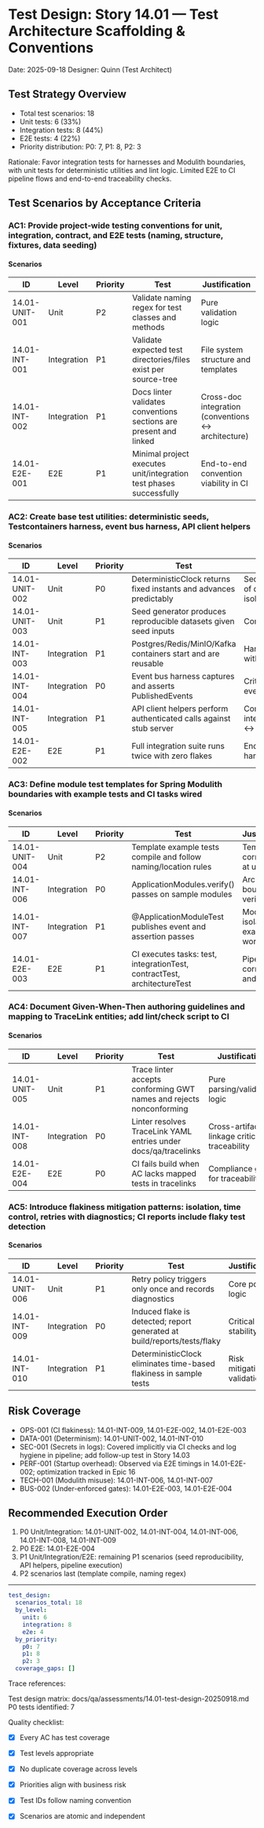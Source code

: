 # Test Design: Story 14.01 — Test Architecture Scaffolding & Conventions

Date: 2025-09-18
Designer: Quinn (Test Architect)

## Test Strategy Overview

- Total test scenarios: 18
- Unit tests: 6 (33%)
- Integration tests: 8 (44%)
- E2E tests: 4 (22%)
- Priority distribution: P0: 7, P1: 8, P2: 3

Rationale: Favor integration tests for harnesses and Modulith boundaries, with unit tests for deterministic utilities and lint logic. Limited E2E to CI pipeline flows and end-to-end traceability checks.

## Test Scenarios by Acceptance Criteria

### AC1: Provide project‑wide testing conventions for unit, integration, contract, and E2E tests (naming, structure, fixtures, data seeding)

#### Scenarios

| ID              | Level       | Priority | Test                                                                 | Justification                                       |
| ----------------| ----------- | -------- | -------------------------------------------------------------------- | --------------------------------------------------- |
| 14.01-UNIT-001  | Unit        | P2       | Validate naming regex for test classes and methods                   | Pure validation logic                               |
| 14.01-INT-001   | Integration | P1       | Validate expected test directories/files exist per source-tree       | File system structure and templates                 |
| 14.01-INT-002   | Integration | P1       | Docs linter validates conventions sections are present and linked    | Cross-doc integration (conventions ↔ architecture)  |
| 14.01-E2E-001   | E2E         | P1       | Minimal project executes unit/integration test phases successfully   | End-to-end convention viability in CI               |

### AC2: Create base test utilities: deterministic seeds, Testcontainers harness, event bus harness, API client helpers

#### Scenarios

| ID              | Level       | Priority | Test                                                                 | Justification                                       |
| ----------------| ----------- | -------- | -------------------------------------------------------------------- | --------------------------------------------------- |
| 14.01-UNIT-002  | Unit        | P0       | DeterministicClock returns fixed instants and advances predictably   | Security/compliance of determinism; unit isolated   |
| 14.01-UNIT-003  | Unit        | P1       | Seed generator produces reproducible datasets given seed inputs      | Core utility logic                                  |
| 14.01-INT-003   | Integration | P1       | Postgres/Redis/MinIO/Kafka containers start and are reusable         | Harness integration with infra containers           |
| 14.01-INT-004   | Integration | P0       | Event bus harness captures and asserts PublishedEvents                | Critical for Modulith event validation              |
| 14.01-INT-005   | Integration | P1       | API client helpers perform authenticated calls against stub server   | Component integration (client ↔ server stub)        |
| 14.01-E2E-002   | E2E         | P1       | Full integration suite runs twice with zero flakes                    | End-to-end harness stability                        |

### AC3: Define module test templates for Spring Modulith boundaries with example tests and CI tasks wired

#### Scenarios

| ID              | Level       | Priority | Test                                                                 | Justification                                       |
| ----------------| ----------- | -------- | -------------------------------------------------------------------- | --------------------------------------------------- |
| 14.01-UNIT-004  | Unit        | P2       | Template example tests compile and follow naming/location rules      | Template correctness at unit level                  |
| 14.01-INT-006   | Integration | P0       | ApplicationModules.verify() passes on sample modules                 | Architecture boundary verification                   |
| 14.01-INT-007   | Integration | P1       | @ApplicationModuleTest publishes event and assertion passes          | Modulith isolation example works                    |
| 14.01-E2E-003   | E2E         | P1       | CI executes tasks: test, integrationTest, contractTest, architectureTest | Pipeline flow correctness and reports           |

### AC4: Document Given‑When‑Then authoring guidelines and mapping to TraceLink entities; add lint/check script to CI

#### Scenarios

| ID              | Level       | Priority | Test                                                                 | Justification                                       |
| ----------------| ----------- | -------- | -------------------------------------------------------------------- | --------------------------------------------------- |
| 14.01-UNIT-005  | Unit        | P1       | Trace linter accepts conforming GWT names and rejects nonconforming  | Pure parsing/validation logic                        |
| 14.01-INT-008   | Integration | P0       | Linter resolves TraceLink YAML entries under docs/qa/tracelinks      | Cross-artifact linkage critical for traceability    |
| 14.01-E2E-004   | E2E         | P0       | CI fails build when AC lacks mapped tests in tracelinks              | Compliance gate for traceability                    |

### AC5: Introduce flakiness mitigation patterns: isolation, time control, retries with diagnostics; CI reports include flaky test detection

#### Scenarios

| ID              | Level       | Priority | Test                                                                 | Justification                                       |
| ----------------| ----------- | -------- | -------------------------------------------------------------------- | --------------------------------------------------- |
| 14.01-UNIT-006  | Unit        | P1       | Retry policy triggers only once and records diagnostics              | Core policy logic                                   |
| 14.01-INT-009   | Integration | P0       | Induced flake is detected; report generated at build/reports/tests/flaky | Critical CI stability gate                      |
| 14.01-INT-010   | Integration | P1       | DeterministicClock eliminates time-based flakiness in sample tests   | Risk mitigation validation                          |

## Risk Coverage

- OPS-001 (CI flakiness): 14.01-INT-009, 14.01-E2E-002, 14.01-E2E-003
- DATA-001 (Determinism): 14.01-UNIT-002, 14.01-INT-010
- SEC-001 (Secrets in logs): Covered implicitly via CI checks and log hygiene in pipeline; add follow-up test in Story 14.03
- PERF-001 (Startup overhead): Observed via E2E timings in 14.01-E2E-002; optimization tracked in Epic 16
- TECH-001 (Modulith misuse): 14.01-INT-006, 14.01-INT-007
- BUS-002 (Under-enforced gates): 14.01-E2E-003, 14.01-E2E-004

## Recommended Execution Order

1. P0 Unit/Integration: 14.01-UNIT-002, 14.01-INT-004, 14.01-INT-006, 14.01-INT-008, 14.01-INT-009
2. P0 E2E: 14.01-E2E-004
3. P1 Unit/Integration/E2E: remaining P1 scenarios (seed reproducibility, API helpers, pipeline execution)
4. P2 scenarios last (template compile, naming regex)

---

```yaml
test_design:
  scenarios_total: 18
  by_level:
    unit: 6
    integration: 8
    e2e: 4
  by_priority:
    p0: 7
    p1: 8
    p2: 3
  coverage_gaps: []
```

Trace references:

Test design matrix: docs/qa/assessments/14.01-test-design-20250918.md
P0 tests identified: 7

Quality checklist:

- [x] Every AC has test coverage
- [x] Test levels appropriate
- [x] No duplicate coverage across levels
- [x] Priorities align with business risk
- [x] Test IDs follow naming convention
- [x] Scenarios are atomic and independent

